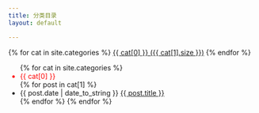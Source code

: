```yaml
---
title: 分类目录
layout: default

---
```


<div id='tag_cloud'>
{% for cat in site.categories %}
<a href="#{{ cat[0] }}" title="{{ cat[0] }}" rel="{{ cat[1].size }}">{{ cat[0] }} ({{ cat[1].size }})</a>
{% endfor %}
</div>

<ul>
{% for cat in site.categories %}
<div style="color:#FF0000">
  <li class="listing-seperator" id="{{ cat[0] }}"> {{ cat[0] }} </li>
  </div>
{% for post in cat[1] %}
  <li class="listing-item">
{{ post.date | date_to_string }}   <a href="{{ site.url }}{{ post.url }}" title="{{ post.title }}">{{ post.title }} <br /></a> 
  </li>
{% endfor %}
{% endfor %}
</ul>

<script src="/media/js/jquery.tagcloud.js" type="text/javascript" charset="utf-8"></script> 
<script language="javascript">
$.fn.tagcloud.defaults = {
    size: {start: 1, end: 1, unit: 'em'},
      color: {start: '#f8e0e6', end: '#ff3333'}
};

$(function () {
    $('#tag_cloud a').tagcloud();
});
</script>
